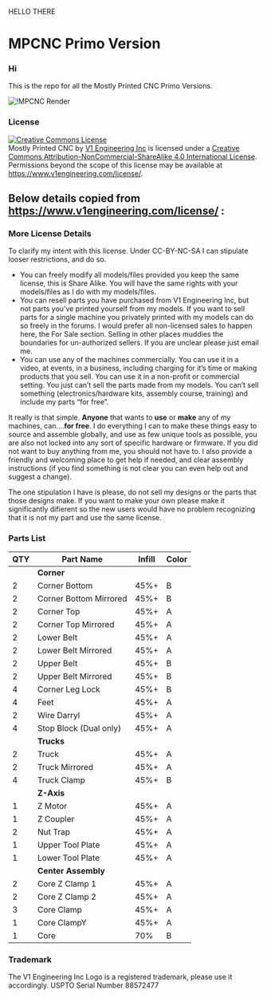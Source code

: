 HELLO THERE 

# MPCNC Primo Version

### Hi

This is the repo for all the Mostly Printed CNC Primo Versions.

![!MPCNC Render](https://www.v1engineering.com/wp-content/uploads/2020/06/Primo-scaled.jpg)

### License
<a rel="license" href="http://creativecommons.org/licenses/by-nc-sa/4.0/"><img alt="Creative Commons License" style="border-width:0" src="https://i.creativecommons.org/l/by-nc-sa/4.0/88x31.png" /></a><br /><span xmlns:dct="http://purl.org/dc/terms/" href="http://purl.org/dc/dcmitype/InteractiveResource" property="dct:title" rel="dct:type">Mostly Printed CNC</span> by <a xmlns:cc="http://creativecommons.org/ns#" href="https://www.v1engineering.com/" property="cc:attributionName" rel="cc:attributionURL">V1 Engineering Inc</a> is licensed under a <a rel="license" href="http://creativecommons.org/licenses/by-nc-sa/4.0/">Creative Commons Attribution-NonCommercial-ShareAlike 4.0 International License</a>.<br />Permissions beyond the scope of this license may be available at <a xmlns:cc="http://creativecommons.org/ns#" href="https://www.v1engineering.com/license/" rel="cc:morePermissions">https://www.v1engineering.com/license/</a>.

## Below details copied from https://www.v1engineering.com/license/ :

### More License Details 

To clarify my intent with this license. Under CC-BY-NC-SA I can stipulate looser
restrictions, and do so.
*  You can freely modify all models/files provided you keep the same license, this is
Share Alike. You will have the same rights with your models/files as I do with my
models/files.
* You can resell parts you have purchased from V1 Engineering Inc, but not parts you’ve
printed yourself from my models. If you want to sell parts for a single machine you
privately printed with my models can do so freely in the forums. I would prefer all
non-licensed sales to happen here, the For Sale section. Selling in other places
muddies the boundaries for un-authorized sellers. If you are unclear please just email
me.
* You can use any of the machines commercially. You can use it in a video, at events, in
a business, including charging for it’s time or making products that you sell. You can
use it in a non-profit or commercial setting. You just can’t sell the parts made from my
models. You can’t sell something (electronics/hardware kits, assembly course,
training) and include my parts “for free”.

It really is that simple. **Anyone** that wants to **use** or **make** any of my machines, 
can....**for free**. I do everything I can to make these things easy to source and assemble globally,
and use as few unique tools as possible, you are also not locked into any sort of specific
hardware or firmware. If you did not want to buy anything from me, you should not
have to. I also provide a friendly and welcoming place to get help if needed, and clear
assembly instructions (if you find something is not clear you can even help out and
suggest a change).

The one stipulation I have is please, do not sell my designs or the parts that those
designs make. If you want to make your own please make it significantly difierent so the
new users would have no problem recognizing that it is not my part and use the same
license.

### Parts List

| **QTY** | **Part Name**          | **Infill** | **Color** |
|---------|------------------------|------------|-----------|
|         | **Corner**             |            |           |
| 2       | Corner Bottom          | 45%+       | B         |
| 2       | Corner Bottom Mirrored | 45%+       | B         |
| 2       | Corner Top             | 45%+       | A         |
| 2       | Corner Top Mirrored    | 45%+       | A         |
| 2       | Lower Belt             | 45%+       | A         |
| 2       | Lower Belt Mirrored    | 45%+       | A         |
| 2       | Upper Belt             | 45%+       | B         |
| 2       | Upper Belt Mirrored    | 45%+       | B         |
| 4       | Corner Leg Lock        | 45%+       | B         |
| 4       | Feet                   | 45%+       | A         |
| 2       | Wire Darryl            | 45%+       | A         |
| 4       | Stop Block (Dual only) | 45%+       | A         |
|         | **Trucks**             |            |           |
| 2       | Truck                  | 45%+       | A         |
| 2       | Truck Mirrored         | 45%+       | A         |
| 4       | Truck Clamp            | 45%+       | B         |
|         | **Z-Axis**             |            |           |
| 1       | Z Motor                | 45%+       | A         |
| 1       | Z Coupler              | 45%+       | A         |
| 2       | Nut Trap               | 45%+       | A         |
| 1       | Upper Tool Plate       | 45%+       | A         |
| 1       | Lower Tool Plate       | 45%+       | A         |
|         | **Center Assembly**    |            |           |
| 2       | Core Z Clamp 1         | 45%+       | A         |
| 2       | Core Z Clamp 2         | 45%+       | A         |
| 3       | Core Clamp             | 45%+       | A         |
| 1       | Core ClampY            | 45%+       | A         |
| 1       | Core                   | 70%        | B         |

### Trademark
The V1 Engineering Inc Logo is a registered trademark, please use it accordingly. USPTO
Serial Number 88572477

